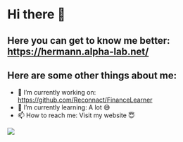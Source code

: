 # Hi there 👋
## Here you can get to know me better: https://hermann.alpha-lab.net/
## Here are some other things about me:
- 🔭 I’m currently working on: https://github.com/Reconnact/FinanceLearner
- 🌱 I’m currently learning: A lot 😅
- 📫 How to reach me: Visit my website 😇
<img src="https://github-readme-stats.vercel.app/api/top-langs/?username=reconnact&theme=tokyonight&title_color=6060ff&text_color=e1e0e6&bg_color=000000&border_radius=8&hide_border=1&layout=compact">
